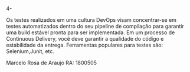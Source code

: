 4-

Os testes realizados em uma cultura DevOps visam concentrar-se em testes automatizados dentro do seu pipeline de compilação
para garantir uma build estável pronta para ser implementada. Em um processo de Continuous Delivery, você deve garantir a qualidade 
do código e estabilidade da entrega. Ferramentas populares para testes são: Selenium,Junit, etc.

Marcelo Rosa de Araujo RA: 1800505
